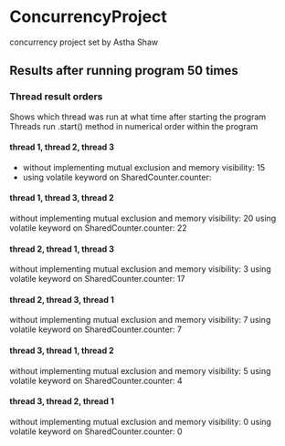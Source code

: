 # ConcurrencyProject
concurrency project set by Astha Shaw

## Results after running program 50 times

### Thread result orders
Shows which thread was run at what time after starting the program
Threads run .start() method in numerical order within the program

#### thread 1, thread 2, thread 3
* without implementing mutual exclusion and memory visibility: 15
* using volatile keyword on SharedCounter.counter: 


#### thread 1, thread 3, thread 2
without implementing mutual exclusion and memory visibility: 20
using volatile keyword on SharedCounter.counter: 22


#### thread 2, thread 1, thread 3
without implementing mutual exclusion and memory visibility: 3
using volatile keyword on SharedCounter.counter: 17


#### thread 2, thread 3, thread 1
without implementing mutual exclusion and memory visibility: 7
using volatile keyword on SharedCounter.counter: 7


#### thread 3, thread 1, thread 2
without implementing mutual exclusion and memory visibility: 5
using volatile keyword on SharedCounter.counter: 4


#### thread 3, thread 2, thread 1
without implementing mutual exclusion and memory visibility: 0
using volatile keyword on SharedCounter.counter: 0
